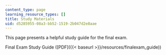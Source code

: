 ```yaml
---
content_type: page
learning_resource_types: []
title: Study Materials
uid: d5285955-08a3-bb52-1519-2b047d2e8aae
---
```


This page presents a helpful study guide for the final exam.

Final Exam Study Guide ([PDF]({{< baseurl >}}/resources/finalexam_guide))